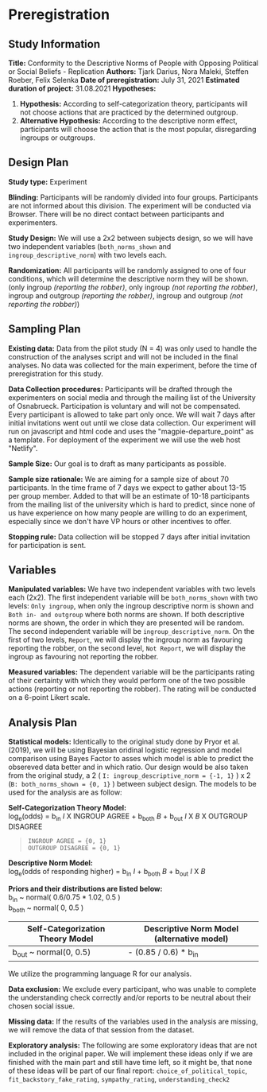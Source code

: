 # Preregistration
## Study Information
**Title:** Conformity to the Descriptive Norms of People with Opposing Political or Social Beliefs - Replication
**Authors:** Tjark Darius, Nora Maleki, Steffen Roeber, Felix Selenka
**Date of preregistration:** July 31, 2021
**Estimated duration of project:** 31.08.2021
**Hypotheses:**
1. **Hypothesis:** According to self-categorization theory, participants will not choose actions that are practiced by the determined outgroup.
2. **Alternative Hypothesis:** According to the descriptive norm effect, participants will choose the action that is the most popular, disregarding ingroups or outgroups.

## Design Plan
**Study type:** Experiment

**Blinding:** Participants will be randomly divided into four groups. Participants are not informed about this division. The experiment will be conducted via Browser. There will be no direct contact between participants and experimenters.

**Study Design:** We will use a 2x2 between subjects design, so we will have two independent variables (`both_norms_shown` and `ingroup_descriptive_norm`)  with two levels each.

**Randomization:** All participants will be randomly assigned to one of four conditions, which will determine the descriptive norm they will be shown. (only ingroup _(reporting the robber)_, only ingroup _(not reporting the robber)_, ingroup and outgroup _(reporting the robber)_, ingroup and outgroup _(not reporting the robber)_)
## Sampling Plan
**Existing data:** Data from the pilot study (N = 4) was only used to handle the construction of the analyses script and will not be included in the final analyses. No data was collected for the main experiment, before the time of preregistration for this study.

**Data Collection procedures:** Participants will be drafted through the experimenters on social media and through the mailing list of the University of Osnabrueck. Participation is voluntary and will not be compensated. Every participant is allowed to take part only once. We will wait 7 days after initial invitations went out until we close data collection. Our experiment will run on javascript and html code and uses the "magpie-departure_point" as a template. For deployment of the experiment we will use the web host "Netlify".

**Sample Size:** Our goal is to draft as many participants as possible.

**Sample size rationale:** We are aiming for a sample size of about 70 participants. In the time frame of 7 days we expect to gather about 13-15 per group member. Added to that will be an estimate of 10-18 participants from the mailing list of the university which is hard to predict, since none of us have experience on how many people are willing to do an experiment, especially since we don't have VP hours or other incentives to offer.

**Stopping rule:** Data collection will be stopped 7 days after initial invitation for participation is sent.
## Variables
**Manipulated variables:** We have two independent variables with two levels each (2x2).
The first independent variable will be `both_norms_shown` with two levels: `Only ingroup`, when only the ingroup descriptive norm is shown and `Both in- and outgroup` where both norms are shown.
If both descriptive norms are shown, the order in which they are
presented will be random.
The second independent variable will be `ingroup_descriptive_norm`.
On the first of two levels, `Report`, we will display the ingroup norm as
favouring reporting the robber, on the second level, `Not Report`,
we will display the ingroup as favouring not reporting the robber.

**Measured variables:** The dependent variable will be the
participants rating of their certainty with which they would
perform one of the two possible actions (reporting or not reporting
the robber). The rating will be conducted on a 6-point Likert scale.
## Analysis Plan
**Statistical models:** Identically to the original study done by Pryor et al. (2019), we will be using Bayesian oridinal logistic regression and model comparison using Bayes Factor to asses which model is able to predict the obsereved data better and in which ratio.
Our design would be also taken from the original study, a 2 ( `I: ingroup_descriptive_norm = {-1, 1}` ) x 2 (`B: both_norms_shown = {0, 1}` ) between subject design.
The models to be used for the analysis are as follow:

 **Self-Categorization Theory Model:** <br>
log<sub>e</sub>(odds) = b<sub>in</sub> _I_ X INGROUP AGREE + b<sub>both</sub> _B_ + b<sub>out</sub> _I_ X _B_ X OUTGROUP DISAGREE
> `INGROUP AGREE = {0, 1}` <br>
`OUTGROUP DISAGREE = {0, 1}`

 **Descriptive Norm Model:** <br>
log<sub>e</sub>(odds of responding higher) = b<sub>in</sub> _I_ + b<sub>both</sub> _B_ + b<sub>out</sub> _I_ X _B_

 **Priors and their distributions are listed below:** <br>
b<sub>in</sub> ~ normal( 0.6/0.75 * 1.02, 0.5 )      <br>
b<sub>both</sub> ~ normal( 0, 0.5 )    <br>

| Self-Categorization Theory Model  | Descriptive Norm Model (alternative model)  |
|---|---|
| b<sub>out</sub> ~ normal(0, 0.5) | - (0.85 / 0.6) * b<sub>in</sub> |


We utilize the programming language R for our
analysis.

**Data exclusion:** We exclude every participant, who was unable
to complete the understanding check correctly and/or reports to
be neutral about their chosen social issue.

**Missing data:** If the results of the variables used in the
analysis are missing, we will remove the data of that session from
the dataset.

**Exploratory analysis:** The following are some
exploratory ideas that are not included in the original paper.
We will implement these ideas only if we are finished with the
main part and still have time left, so it might be, that none
of these ideas will be part of our final report:
`choice_of_political_topic`,
`fit_backstory_fake_rating`,
`sympathy_rating`,
`understanding_check2`

